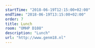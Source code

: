 ```yaml
---
startTime: "2018-06-19T12:15:00+02:00"
endTime: "2018-06-19T13:15:00+02:00"
order: 7
title: Lunch
room: "OMHP D108"
description: "Lunch"
url: "http://www.genm18.nl"
---
```


